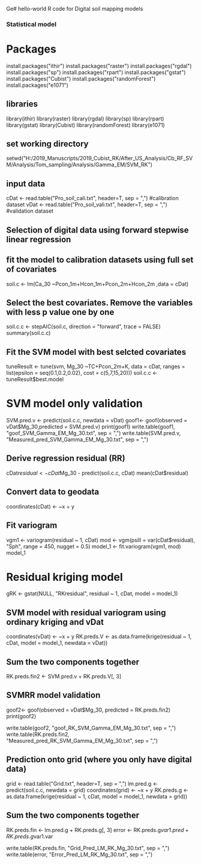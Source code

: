Ge# hello-world
R code for Digital soil mapping models

### Statistical model

# Packages
install.packages("ithir")
install.packages("raster")
install.packages("rgdal")
install.packages("sp")
install.packages("rpart")
install.packages("gstat")
install.packages("Cubist")
install.packages("randomForest")
install.packages("e1071")

## libraries
library(ithir)
library(raster)
library(rgdal)
library(sp)
library(rpart)
library(gstat)
library(Cubist)
library(randomForest)
library(e1071)

## set working directory
setwd("H:/2019_Manuscripts/2019_Cubist_RK/After_US_Analysis/Cb_RF_SVM/Analysis/Tom_sampling/Analysis/Gamma_EM/SVM_RK")

## input data
cDat <- read.table("Pro_soil_cali.txt", header=T, sep = ",") #calibration dataset
vDat <- read.table("Pro_soil_vali.txt", header=T, sep = ",") #validation dataset

## Selection of digital data using forward stepwise linear regression
## fit the model to calibration datasets using full set of covariates
soil.c <- lm(Ca_30 ~Pcon_1m+Hcon_1m+Pcon_2m+Hcon_2m ,data = cDat)

## Select the best covariates. Remove the variables with less p value one by one
soil.c.c <- stepAIC(soil.c, direction = "forward", 
                    trace = FALSE)
summary(soil.c.c)

## Fit the SVM model with best selcted covariates
tuneResult <- tune(svm, Mg_30 ~TC+Pcon_2m+K, data = cDat, ranges = list(epsilon = seq(0.1,0.2,0.02), cost = c(5,7,15,20)))
soil.c.c <- tuneResult$best.model

# SVM model only validation
SVM.pred.v <- predict(soil.c.c, newdata = vDat)
goof1<- goof(observed = vDat$Mg_30,predicted = SVM.pred.v)
print(goof1)
write.table(goof1, "goof_SVM_Gamma_EM_Mg_30.txt", sep = ",")
write.table(SVM.pred.v, "Measured_pred_SVM_Gamma_EM_Mg_30.txt", sep = ",")

## Derive regression residual (RR)
cDat$residual <- cDat$Mg_30 - predict(soil.c.c, cDat)
mean(cDat$residual)

## Convert data to geodata
coordinates(cDat) <- ~x + y

## Fit variogram
vgm1 <- variogram(residual ~ 1, cDat)
mod <- vgm(psill = var(cDat$residual), "Sph", range = 450,
           nugget = 0.5)
model_1 <- fit.variogram(vgm1, mod)
model_1

# Residual kriging model
gRK <- gstat(NULL, "RKresidual", residual ~ 1, cDat,
             model = model_1)


## SVM model with residual variogram using ordinary kriging and vDat
coordinates(vDat) <- ~x + y
RK.preds.V <- as.data.frame(krige(residual ~ 1, cDat, model = model_1,
                                  newdata = vDat))

## Sum the two components together
RK.preds.fin2 <- SVM.pred.v + RK.preds.V[, 3]


##  SVMRR model validation
goof2<- goof(observed = vDat$Mg_30,
     predicted = RK.preds.fin2)
print(goof2)

write.table(goof2, "goof_RK_SVM_Gamma_EM_Mg_30.txt", sep = ",")
write.table(RK.preds.fin2, "Measured_pred_RK_SVM_Gamma_EM_Mg_30.txt", sep = ",")

## Prediction onto grid (where you only have digital data)
grid <- read.table("Grid.txt", header=T, sep = ",")
lm.pred.g <- predict(soil.c.c, newdata = grid)
coordinates(grid) <- ~x + y
RK.preds.g <- as.data.frame(krige(residual ~ 1, cDat, model = model_1,
                                  newdata = grid))

## Sum the two components together
RK.preds.fin <- lm.pred.g + RK.preds.g[, 3]
error <- RK.preds.g$var1.pred+RK.preds.g$var1.var


write.table(RK.preds.fin, "Grid_Pred_LM_RK_Mg_30.txt", sep = ",")
write.table(error, "Error_Pred_LM_RK_Mg_30.txt", sep = ",")



